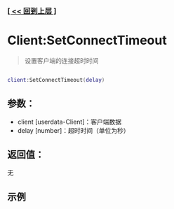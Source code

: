 ### [[ << 回到上层 ]](index.md)

# Client:SetConnectTimeout

> 设置客户端的连接超时时间

```lua

client:SetConnectTimeout(delay)

```

## 参数：

+ client [userdata-Client]：客户端数据
+ delay [number]：超时时间（单位为秒）

## 返回值：

无

## 示例

```lua

```
